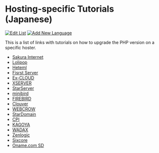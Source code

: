 # Hosting-specific Tutorials (Japanese)

[![Edit List](https://img.shields.io/badge/Edit_List--green.svg?style=social)](https://github.com/wp-core-php/servehappy-resources/edit/master/tutorials/hosting-specific/tutorials-ja.md)
[![Add New Language](https://img.shields.io/badge/Add_New_Language--green.svg?style=social)](https://github.com/wp-core-php/servehappy-resources/new/master/tutorials/hosting-specific)

This is a list of links with tutorials on how to upgrade the PHP version on a specific hoster.

* [Sakura Internet](http://knowledge.sakura.ad.jp/knowledge/7625/)
* [Lolipop](https://lolipop.jp/manual/user/php-setting/)
* [Heteml](https://heteml.jp/support/manual/php5/)
* [Fisrst Server](http://support.fsv.jp/manual/php/basic/type.html)
* [Ex-CLOUD](https://ex-cloud.jp/support/question/g-779)
* [XSERVER](https://www.xserver.ne.jp/manual/man_program_php_ver.php)
* [StarServer](https://www.star.ne.jp/manual/homepage_php_ver.php)
* [minibird](http://www.minibird.jp/man/homepage_program_php_ver.php)
* [FIREBIRD](http://www.firebird.jp/support/man/homepage_program_php_ver.php)
* [Clouver](http://www.clouver.jp/support/man/homepage_program_php_ver.php)
* [WEBCROW](http://www.webcrow.jp/support/man/homepage_program_php_ver.php)
* [StarDomain](http://www.star-domain.jp/man/homepage_program_php_ver.php)
* [CPI](http://acesr.document.secure.ne.jp/tools/php/)
* [KAGOYA](http://support.kagoya.jp/kir/manual/php_version/change.html)
* [WADAX](https://www.wadax.ne.jp/support/manual/shared/multi_php.html)
* [Zenlogic](https://zenlogic.jp/support/manual/web/php.html)
* [Sixcore](http://www.sixcore.ne.jp/dedicated/man/program_php_ver.php)
* [Oname.com SD](https://help.onamae.com/app/answers/detail/a_id/009103)
